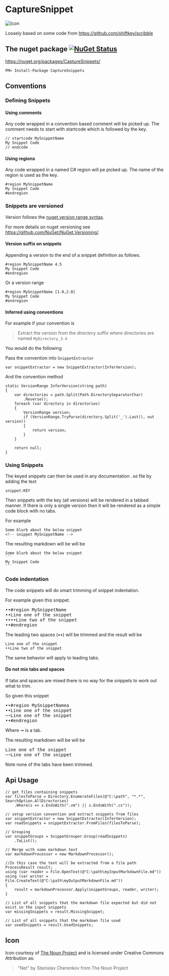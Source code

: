 CaptureSnippet
==============


![Icon](https://raw.github.com/SimonCropp/CaptureSnippet/master/Icons/package_icon.png)

Loosely based on some code from  https://github.com/shiftkey/scribble

## The nuget package  [![NuGet Status](http://img.shields.io/nuget/v/CaptureSnippets.svg?style=flat)](https://www.nuget.org/packages/CaptureSnippets/)

https://nuget.org/packages/CaptureSnippets/

    PM> Install-Package CaptureSnippets


## Conventions


### Defining Snippets 


#### Using comments

Any code wrapped in a convention based comment will be picked up. The comment needs to start with startcode which is followed by the key.

```
// startcode MySnippetName
My Snippet Code
// endcode
```


#### Using regions

Any code wrapped in a named C# region will pe picked up. The name of the region is used as the key.

```
#region MySnippetName
My Snippet Code
#endregion
```


### Snippets are versioned

Version follows the [nuget version range syntax](https://docs.nuget.org/create/versioning#specifying-version-ranges-in-.nuspec-files).

For more details on nuget versioning see https://github.com/NuGet/NuGet.Versioning/.


#### Version suffix on snippets

Appending a version to the end of a snippet definition as follows.

```
#region MySnippetName 4.5
My Snippet Code
#endregion
```

Or a version range

```
#region MySnippetName [1.0,2.0]
My Snippet Code
#endregion
```


#### Inferred using conventions

For example if your convention is 

> Extract the version from the directory suffix where directories are named `MyDirectory_3.4`

You would do the following

Pass the convention into `SnippetExtractor`

```
var snippetExtractor = new SnippetExtractor(InferVersion);
```

And the convention method

    static VersionRange InferVersion(string path)
    {
        var directories = path.Split(Path.DirectorySeparatorChar)
            .Reverse();
        foreach (var directory in directories)
        {
            VersionRange version;
            if (VersionRange.TryParse(directory.Split('_').Last(), out version))
            {
                return version;
            }
        }

        return null;
    }
 

### Using Snippets

The keyed snippets can then be used in any documentation `.md` file by adding the text

```
snippet:KEY
```

Then snippets with the key (all versions) will be rendered in a tabbed manner. If there is only a single version then it will be rendered as a simple code block with no tabs.

For example 

<pre>
<code>Some blurb about the below snippet
&lt;!-- snippet MySnippetName --></code>
</pre>

The resulting markdown will be will be 

    Some blurb about the below snippet
    ```
    My Snippet Code
    ``` 


### Code indentation

The code snippets will do smart trimming of snippet indentation. 

For example given this snippet. 

<pre>
&#8226;&#8226;#region MySnippetName
&#8226;&#8226;Line one of the snippet
&#8226;&#8226;&#8226;&#8226;Line two of the snippet
&#8226;&#8226;#endregion
</pre>

The leading two spaces (&#8226;&#8226;) will be trimmed and the result will be 

```
Line one of the snippet
••Line two of the snippet
```

The same behavior will apply to leading tabs.


#### Do not mix tabs and spaces

If tabs and spaces are mixed there is no way for the snippets to work out what to trim.

So given this snippet 

<pre>
&#8226;&#8226;#region MySnippetNamea
&#8226;&#8226;Line one of the snippet
&#10137;&#10137;Line one of the snippet
&#8226;&#8226;#endregion
</pre>

Where &#10137; is a tab.

The resulting markdown will be will be 

<pre>
Line one of the snippet
&#10137;&#10137;Line one of the snippet
</pre>

Note none of the tabs have been trimmed.


## Api Usage

    // get files containing snippets
    var filesToParse = Directory.EnumerateFiles(@"C:\path", "*.*", SearchOption.AllDirectories)
        .Where(s => s.EndsWith(".vm") || s.EndsWith(".cs"));

    // setup version convention and extract snippets from files
    var snippetExtractor = new SnippetExtractor(InferVersion);
    var readSnippets = snippetExtractor.FromFiles(filesToParse);

    // Grouping
    var snippetGroups = SnippetGrouper.Group(readSnippets)
        .ToList();

    // Merge with some markdown text
    var markdownProcessor = new MarkdownProcessor();

    //In this case the text will be extracted from a file path
    ProcessResult result;
    using (var reader = File.OpenText(@"C:\path\myInputMarkdownFile.md"))
    using (var writer = File.CreateText(@"C:\path\myOutputMarkdownFile.md"))
    {
        result = markdownProcessor.Apply(snippetGroups, reader, writer);
    }

    // List of all snippets that the markdown file expected but did not exist in the input snippets 
    var missingSnippets = result.MissingSnippet;

    // List of all snippets that the markdown file used
    var usedSnippets = result.UsedSnippets;


## Icon

Icon courtesy of [The Noun Project](http://thenounproject.com) and  is licensed under Creative Commons Attribution as: 

> "Net" by Stanislav Cherenkov from The Noun Project
